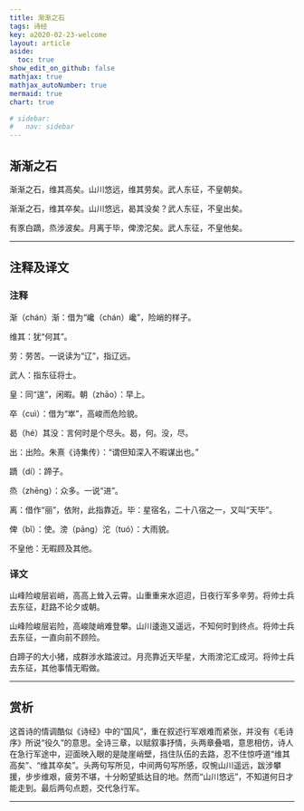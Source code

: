 ```yaml
---
title: 渐渐之石
tags: 诗经
key: a2020-02-23-welcome
layout: article
aside:
  toc: true
show_edit_on_github: false
mathjax: true
mathjax_autoNumber: true
mermaid: true
chart: true

# sidebar:
#   nav: sidebar
---
```


## 渐渐之石

渐渐之石，维其高矣。山川悠远，维其劳矣。武人东征，不皇朝矣。

渐渐之石，维其卒矣。山川悠远，曷其没矣？武人东征，不皇出矣。

有豕白蹢，烝涉波矣。月离于毕，俾滂沱矣。武人东征，不皇他矣。

---

## 注释及译文

### 注释

渐（chán）渐：借为“巉（chán）巉”，险峭的样子。

维其：犹“何其”。

劳：劳苦。一说读为“辽”，指辽远。

武人：指东征将士。

皇：同“遑”，闲暇。朝（zhāo）：早上。

卒（cuì）：借为“崒”，高峻而危险貌。

曷（hé）其没：言何时是个尽头。曷，何。没，尽。

出：出险。朱熹《诗集传）：“谓但知深入不暇谋出也。”

蹢（dí）：蹄子。

烝（zhēng）：众多。一说“进”。

离：借作“丽”，依附，此指靠近。毕：星宿名，二十八宿之一，又叫“天毕”。

俾（bǐ）：使。滂（pāng）沱（tuó）：大雨貌。

不皇他：无暇顾及其他。

### 译文

山峰险峻层岩峭，高高上耸入云霄。山重重来水迢迢，日夜行军多辛劳。将帅士兵去东征，赶路不论夕或朝。

山峰险峻层岩险，高峻陡峭难登攀。山川逶迤又遥远，不知何时到终点。将帅士兵去东征，一直向前不顾险。

白蹄子的大小猪，成群涉水踏波过。月亮靠近天毕星，大雨滂沱汇成河。将帅士兵去东征，其他事情无暇做。

---

## 赏析
 
这首诗的情调酷似《诗经》中的“国风”，重在叙述行军艰难而紧张，并没有《毛诗序》所说“役久”的意思。全诗三章，以赋叙事抒情，头两章叠唱，意思相仿，诗人在急行军途中，迎面映入眼的是陡崖峭壁，挡住队伍的去路，忍不住惊呼道“维其高矣”、“维其卒矣”。头两句写所见，中间两句写所感，叹惋山川遥远，跋涉攀援，步步维艰，疲劳不堪，十分盼望抵达目的地。然而“山川悠远”，不知道何日才能走到。最后两句点题，交代急行军。

---